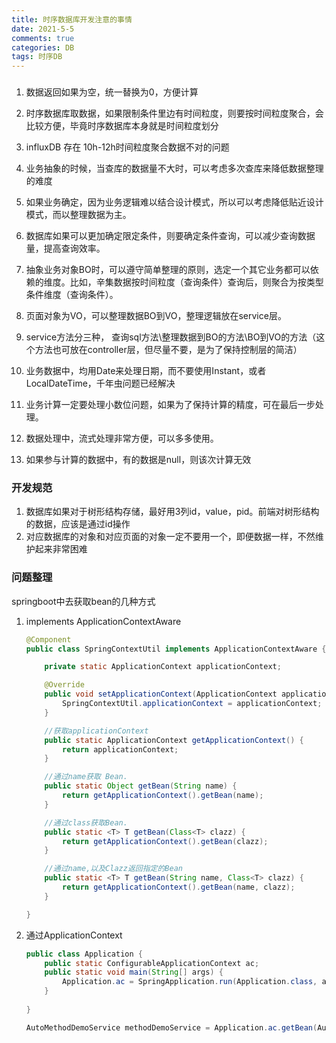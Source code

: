 ```yaml
---
title: 时序数据库开发注意的事情
date: 2021-5-5
comments: true
categories: DB
tags: 时序DB
---
```


### 

1. 数据返回如果为空，统一替换为0，方便计算

2. 时序数据库取数据，如果限制条件里边有时间粒度，则要按时间粒度聚合，会比较方便，毕竟时序数据库本身就是时间粒度划分

3. influxDB 存在 10h-12h时间粒度聚合数据不对的问题

   

4. 业务抽象的时候，当查库的数据量不大时，可以考虑多次查库来降低数据整理的难度

   

5. 如果业务确定，因为业务逻辑难以结合设计模式，所以可以考虑降低贴近设计模式，而以整理数据为主。

6. 数据库如果可以更加确定限定条件，则要确定条件查询，可以减少查询数据量，提高查询效率。

7. 抽象业务对象BO时，可以遵守简单整理的原则，选定一个其它业务都可以依赖的维度。比如，辛集数据按时间粒度（查询条件）查询后，则聚合为按类型条件维度（查询条件）。

8. 页面对象为VO，可以整理数据BO到VO，整理逻辑放在service层。

9. service方法分三种， 查询sql方法\整理数据到BO的方法\BO到VO的方法（这个方法也可放在controller层，但尽量不要，是为了保持控制层的简洁） 

10. 业务数据中，均用Date来处理日期，而不要使用Instant，或者LocalDateTime，千年虫问题已经解决

11. 业务计算一定要处理小数位问题，如果为了保持计算的精度，可在最后一步处理。

12. 数据处理中，流式处理非常方便，可以多多使用。

13. 如果参与计算的数据中，有的数据是null，则该次计算无效





### 开发规范

1. 数据库如果对于树形结构存储，最好用3列id，value，pid。前端对树形结构的数据，应该是通过id操作
2. 对应数据库的对象和对应页面的对象一定不要用一个，即便数据一样，不然维护起来非常困难









### 问题整理

springboot中去获取bean的几种方式

1. implements ApplicationContextAware

   ```java
   @Component
   public class SpringContextUtil implements ApplicationContextAware {
   
       private static ApplicationContext applicationContext;
   
       @Override
       public void setApplicationContext(ApplicationContext applicationContext) throws BeansException {
           SpringContextUtil.applicationContext = applicationContext;
       }
   
       //获取applicationContext
       public static ApplicationContext getApplicationContext() {
           return applicationContext;
       }
   
       //通过name获取 Bean.
       public static Object getBean(String name) {
           return getApplicationContext().getBean(name);
       }
   
       //通过class获取Bean.
       public static <T> T getBean(Class<T> clazz) {
           return getApplicationContext().getBean(clazz);
       }
   
       //通过name,以及Clazz返回指定的Bean
       public static <T> T getBean(String name, Class<T> clazz) {
           return getApplicationContext().getBean(name, clazz);
       }
   
   }
   ```

   

2. 通过ApplicationContext

   ```java
   public class Application {
       public static ConfigurableApplicationContext ac;
       public static void main(String[] args) {
           Application.ac = SpringApplication.run(Application.class, args);
       }
    
   }
   
   AutoMethodDemoService methodDemoService = Application.ac.getBean(AutoMethodDemoService.class);
   
   ```

   













